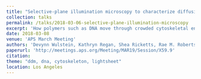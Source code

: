```yaml
---
title: "Selective-plane illumination microscopy to characterize diffusion of DNA in cytoskeletal networks"
collection: talks
permalink: /talks/2018-03-06-selective-plane-illumination-microscopy
excerpt: 'How polymers such as DNA move through crowded cytoskeletal environments has yet to be fully understood. New techniques to quantitatively characterize how the dynamics may differ from simple diffusion and to link those anomalous dynamics of DNA to properties of the crowding cytoskeletal network are required. Here we demonstrate a technique that measures the ensemble and single molecule dynamics over a large range of time and length scales. We use selective-plane illumination microscopy (SPIM) to observe the dynamics of fluorescently labeled DNA molecules in varying networks of actin and microtubules. Due to the Gaussian nature of the excitation light-sheet, we use single molecule tracking in the region with high optical sectioning and capture ensemble dynamics in the regions with low optical sectioning. We use differential dynamic microscopy (DDM) to analyze ensemble dynamics. Using SPIM and DDM, we efficiently obtain single-molecule and ensemble dynamics from the same time-series of images. Additionally, we can image and measure the dynamics of the three-dimensional network. Our use of single-molecule tracking and DDM on the same image acquired with SPIM could be extended to characterizing in vivo dynamics or other complex fluids with non-ergodic behavior.'
date: 2018-03-08
venue: 'APS March Meeting'
authors: 'Devynn Wulstein, Kathryn Regan, Shea Ricketts, Rae M. Robertson-Anderson, Ryan McGorty'
paperurl: 'http://meetings.aps.org/Meeting/MAR19/Session/X59.9'
citation: 
theme: "ddm, dna, cytoskeleton, lightsheet"
location: Los Angeles
---
```


